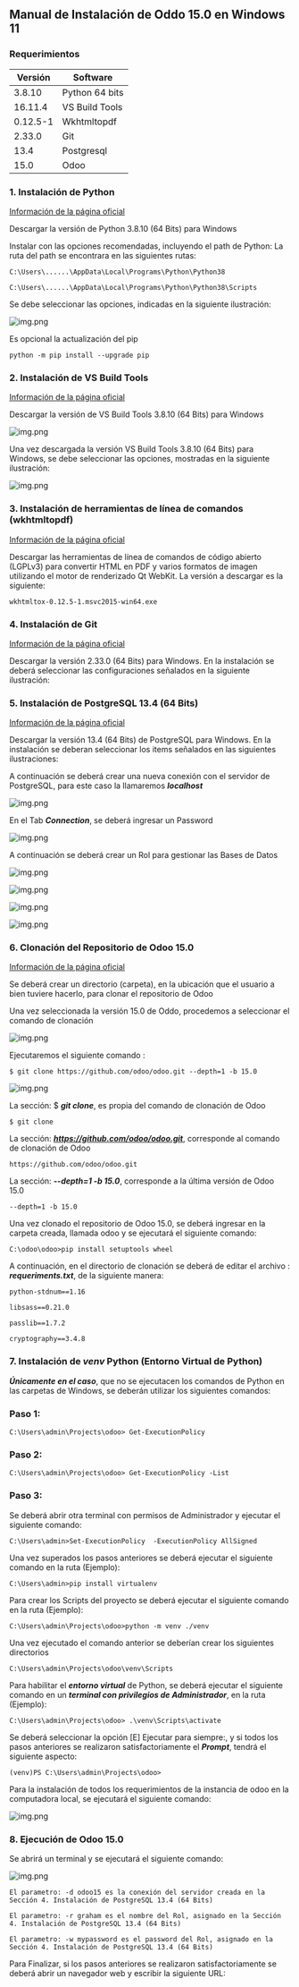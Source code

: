 ## Manual de Instalación de Oddo 15.0 en Windows 11

### Requerimientos 
 
| Versión  | Software       |
|----------|----------------|
| 3.8.10   | Python 64 bits |
| 16.11.4  | VS Build Tools |
| 0.12.5-1 | Wkhtmltopdf    |
| 2.33.0   | Git            |
| 13.4     | Postgresql     |
| 15.0     | Odoo           |

### 1. Instalación de Python

[Información de la página oficial](https://www.python.org)

Descargar la versión de Python 3.8.10 (64 Bits) para Windows   


Instalar con las opciones recomendadas, incluyendo el path de Python:
La ruta del path se encontrara en las siguientes rutas:
```
C:\Users\......\AppData\Local\Programs\Python\Python38
```
```
C:\Users\......\AppData\Local\Programs\Python\Python38\Scripts
```
Se debe seleccionar las opciones, indicadas en la siguiente ilustración:

![img.png](images/i_python0.png)

Es opcional la actualización del pip
```
python -m pip install --upgrade pip 
```

### 2. Instalación de VS Build Tools

[Información de la página oficial](https://visualstudio.microsoft.com/es/downloads/)

Descargar la versión de VS Build Tools 3.8.10 (64 Bits) para Windows 

![img.png](images/v_VsBuildTools.png)

Una vez descargada la versión VS Build Tools 3.8.10 (64 Bits) para Windows, se debe seleccionar las opciones, mostradas en la siguiente ilustración: 

![img.png](images/i_vsbuildtools1.png)

### 3. Instalación de herramientas de línea de comandos (wkhtmltopdf)   

[Información de la página oficial](https://github.com/wkhtmltopdf/wkhtmltopdf/releases/tag/0.12.5)


Descargar las herramientas de línea de comandos de código abierto (LGPLv3) para convertir HTML en PDF y varios formatos de imagen utilizando el motor de renderizado Qt WebKit. La versión a descargar es la siguiente:
```
wkhtmltox-0.12.5-1.msvc2015-win64.exe
```

### 4. Instalación de Git  

[Información de la página oficial](https://git-scm.com/downloads)

Descargar la versión 2.33.0 (64 Bits) para Windows. En la instalación se deberá seleccionar las configuraciones señalados en la siguiente ilustración:


### 5. Instalación de PostgreSQL 13.4 (64 Bits)

[Información de la página oficial](https://www.postgresql.org)

Descargar la versión 13.4 (64 Bits) de PostgreSQL para Windows. En la instalación se deberan seleccionar los items señalados en las siguientes ilustraciones:


A continuación se deberá crear una nueva conexión con el servidor de PostgreSQL, para este caso la llamaremos ***localhost***

![img.png](images/i_postgresql2.png)

En el Tab ***Connection***, se deberá ingresar un Password

![img.png](images/i_postgresql3.png)

A continuación se deberá crear un Rol para gestionar las Bases de Datos

![img.png](images/i_postgresql4.png)

![img.png](images/i_postgresql15.png)

![img.png](images/i_postgresql6.png)

![img.png](images/i_postgresql7.png)

### 6. Clonación del Repositorio de Odoo 15.0  

[Información de la página oficial](https://github.com/odoo/odoo)

Se deberá crear un directorio (carpeta), en la ubicación que el usuario a bien tuviere hacerlo, para clonar el repositorio de Odoo


Una vez seleccionada la versión 15.0 de Oddo, procedemos a seleccionar el comando de clonación

![img.png](images/i_odoo2.png)

Ejecutaremos el siguiente comando :
```
$ git clone https://github.com/odoo/odoo.git --depth=1 -b 15.0 
```
![img.png](images/i_odoo3.png)

La sección: $ ***git clone***, es propia del comando de clonación de Odoo  
```
$ git clone 
```
La sección: ***https://github.com/odoo/odoo.git***, corresponde al comando de clonación de Odoo  
```
https://github.com/odoo/odoo.git
```
La sección: ***--depth=1 -b 15.0***, corresponde a la última versión de Odoo 15.0
```
--depth=1 -b 15.0
```
Una vez clonado el repositorio de Odoo 15.0, se deberá ingresar en la carpeta creada, llamada odoo y se ejecutará el siguiente comando:
```
C:\odoo\odoo>pip install setuptools wheel
```

A continuación, en el directorio de clonación se deberá de editar el archivo : ***requeriments.txt***, de la siguiente manera:

```
python-stdnum==1.16
```
```
libsass==0.21.0
```
```
passlib==1.7.2
```
```
cryptography==3.4.8
```

### 7. Instalación de ***venv*** Python (Entorno Virtual de Python) 

***Únicamente en el caso***, que no se ejecutacen los comandos de Python en las carpetas de Windows, se deberán utilizar los siguientes comandos: 

### Paso 1:
```
C:\Users\admin\Projects\odoo> Get-ExecutionPolicy
```
### Paso 2:
```
C:\Users\admin\Projects\odoo> Get-ExecutionPolicy -List
```
### Paso 3:
Se deberá abrir otra terminal con permisos de Administrador y ejecutar el siguiente comando:
```
C:\Users\admin>Set-ExecutionPolicy  -ExecutionPolicy AllSigned
```
Una vez superados los pasos anteriores se deberá ejecutar el siguiente comando en la ruta (Ejemplo):
```
C:\Users\admin>pip install virtualenv
```
Para crear los Scripts del proyecto se deberá ejecutar el siguiente comando en la ruta (Ejemplo): 
```
C:\Users\admin\Projects\odoo>python -m venv ./venv
```
Una vez ejecutado el comando anterior se deberían crear los siguientes directorios 
```
C:\Users\admin\Projects\odoo\venv\Scripts
```
Para habilitar el ***entorno virtual*** de Python, se deberá ejecutar el siguiente comando en un ***terminal con privilegios de Administrador***, en  la ruta (Ejemplo):
```
C:\Users\admin\Projects\odoo> .\venv\Scripts\activate
```
Se deberá seleccionar la opción [E] Ejecutar para siempre:, y si todos los pasos anteriores se realizaron satisfactoriamente el ***Prompt***, tendrá el siguiente aspecto:
```
(venv)PS C:\Users\admin\Projects\odoo>
```
Para la instalación de todos los requerimientos de la instancia de odoo en la computadora local, se ejecutará el siguiente comando:

![img.png](images/i_odoo5.png)

### 8. Ejecución de Odoo 15.0

Se abrirá un terminal y se ejecutará el siguiente comando:

![img.png](images/e_odoo1.png)
```
El parametro: -d odoo15 es la conexión del servidor creada en la Sección 4. Instalación de PostgreSQL 13.4 (64 Bits)
```
```
El parametro: -r graham es el nombre del Rol, asignado en la Sección 4. Instalación de PostgreSQL 13.4 (64 Bits)
```
```
El parametro: -w mypassword es el password del Rol, asignado en la Sección 4. Instalación de PostgreSQL 13.4 (64 Bits)
```
Para Finalizar, si los pasos anteriores se realizaron satisfactoriamente se deberá abrir un navegador web y escribir la siguiente URL:
```
